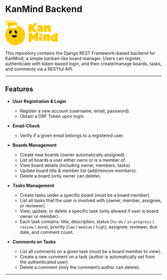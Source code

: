 # KanMind Backend

![KanMind Logo](../frontend/assets/icons/logo_icon.svg)

This repository contains the Django REST Framework–based backend for KanMind, a simple kanban-like board manager.
Users can register, authenticate with token-based login, and then create/manage boards, tasks, and comments via a RESTful API.

---

## Features

- **User Registration & Login**  
  - Register a new account (username, email, password).  
  - Obtain a DRF Token upon login.

- **Email-Check**  
  - Verify if a given email belongs to a registered user.

- **Boards Management**  
  - Create new boards (owner automatically assigned).  
  - List all boards a user either owns or is a member of.  
  - View board details (including owner, members, tasks).  
  - Update board title & member list (add/remove members).  
  - Delete a board (only owner can delete).

- **Tasks Management**  
  - Create tasks under a specific board (must be a board member).  
  - List all tasks that the user is involved with (owner, member, assignee, or reviewer).  
  - View, update, or delete a specific task (only allowed if user is board owner or member).  
  - Each task contains: title, description, status (`to-do` / `in-progress` / `review` / `done`), priority (`low` / `medium` / `high`), assignee, reviewer, due date, and comment count.

- **Comments on Tasks**  
  - List all comments on a given task (must be a board member to view).  
  - Create a new comment on a task (author is automatically set from the authenticated user).  
  - Delete a comment (only the comment’s author can delete).

---